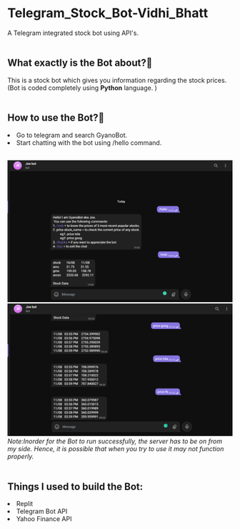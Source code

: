 # Telegram_Stock_Bot-Vidhi_Bhatt
A Telegram integrated stock bot using API's.
<br><br>
<h2><b>What exactly is the Bot about?🤔 </b></h2>
This is a stock bot which gives you information regarding the stock prices. (Bot is coded completely using <b>Python</b> language. )
<br><br>
<h2><b>How to use the Bot?🤖</b></h2>
<li> Go to telegram and search GyanoBot. 
<li> Start chatting with the bot using /hello command.
<br><br>
 
<img src="https://github.com/VidhiBhatt01/Telegram_Stock_Bot-Vidhi_Bhatt/blob/main/Img1.png"> </a>
<img src="https://github.com/VidhiBhatt01/Telegram_Stock_Bot-Vidhi_Bhatt/blob/main/Img2.png"> </a>
<br>
<i>Note:Inorder for the Bot to run successfully, the server has to be on from my side. Hence, it is possible that when you try to use it may not function properly.</i>
<br><br>
<h2><b>Things I used to build the Bot:</b></h2>
<li> Replit
<li> Telegram Bot API
<li> Yahoo Finance API
